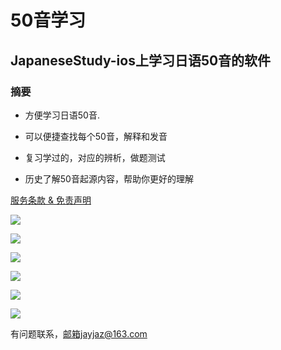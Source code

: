 # 50音学习

## JapaneseStudy-ios上学习日语50音的软件

### 摘要

* 方便学习日语50音.

* 可以便捷查找每个50音，解释和发音

* 复习学过的，对应的辨析，做题测试

* 历史了解50音起源内容，帮助你更好的理解

[服务条款 & 免责声明](https://github.com/jazjay-stack/50-/blob/master/%E6%9C%8D%E5%8A%A1%E6%9D%A1%E6%AC%BE.md)

![](https://github.com/jazjay-stack/50-/blob/master/photo/1.png)

![](https://github.com/jazjay-stack/50-/blob/master/photo/2.png)

![](https://github.com/jazjay-stack/50-/blob/master/photo/3.png)

![](https://github.com/jazjay-stack/50-/blob/master/photo/4.png)

![](https://github.com/jazjay-stack/50-/blob/master/photo/5.png)

![](https://upload-images.jianshu.io/upload_images/20720473-f450b4ebbcc352f7.png)

有问题联系，邮箱jayjaz@163.com
